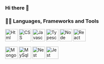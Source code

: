 ### Hi there 👋

<!--
**gmirg/gmirg** is a ✨ _special_ ✨ repository because its `README.md` (this file) appears on your GitHub profile.

Here are some ideas to get you started:

- 🔭 I’m currently working on ...
- 🌱 I’m currently learning ...
- 👯 I’m looking to collaborate on ...
- 🤔 I’m looking for help with ...
- 💬 Ask me about ...
- 📫 How to reach me: ...
- 😄 Pronouns: ...
- ⚡ Fun fact: ...
-->

### 👨‍💻 Languages, Frameworks and Tools

<p align="left"> 
  <img src="https://www.vectorlogo.zone/logos/w3_html5/w3_html5-icon.svg" title="Html" alt="Html" width="40" height="40"/> 
  <img src="https://www.vectorlogo.zone/logos/w3_css/w3_css-icon.svg" title="CSS" alt="CSS" width="40" height="40"/> 
  <img src="https://upload.vectorlogo.zone/logos/javascript/images/239ec8a4-163e-4792-83b6-3f6d96911757.svg" title="JS" alt="Javascript" width="40" height="40"/> 
  <img src="https://www.vectorlogo.zone/logos/typescriptlang/typescriptlang-icon.svg" title="Ts" alt="Typescript" width="40" height="40"/> 
  <img src="https://www.vectorlogo.zone/logos/nodejs/nodejs-icon.svg" title="Node" alt="Node" width="40" height="40"/> 
  <img src="https://www.vectorlogo.zone/logos/reactjs/reactjs-icon.svg" title="React" alt="React" width="40" height="40"/>
</p>
<p align="left"> 
  <img src="https://www.vectorlogo.zone/logos/mongodb/mongodb-icon.svg" title="MongoDB" alt="MongoDB" width="40" height="40"/> 
  <img src="https://www.vectorlogo.zone/logos/mysql/mysql-icon.svg" title="MySql" alt="MySql" width="40" height="40"/> 
  <img src="https://www.vectorlogo.zone/logos/nestjs/nestjs-icon.svg" title="Nest" alt="Nest" width="40" height="40"/> 
  <img src="https://www.vectorlogo.zone/logos/jestjsio/jestjsio-icon.svg" title="Jest" alt="Jest" width="40" height="40"/> 
</p>
